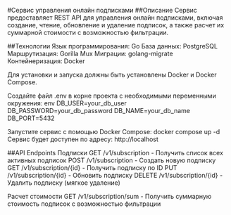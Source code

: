 #Сервис управления онлайн подписками
##Описание
Сервис предоставляет REST API для управления онлайн подписками, включая создание, чтение, обновление и удаление подписок, 
а также расчет их суммарной стоимости с возможностью фильтрации.

##Технологии
Язык программирования: Go
База данных: PostgreSQL
Маршрутизация: Gorilla Mux
Миграции: golang-migrate
Контейнеризация: Docker

Для установки и запуска должны быть установлены Docker и Docker Compose.

Создайте файл .env в корне проекта с необходимыми переменными окружения:
env
DB_USER=your_db_user
DB_PASSWORD=your_db_password
DB_NAME=your_db_name
DB_PORT=5432

Запустите сервис с помощью Docker Compose: docker compose up -d
Сервис будет доступен по адресу: http://localhost

##API Endpoints
Подписки
GET /v1/subscription - Получить список всех активных подписок
POST /v1/subscription - Создать новую подписку
GET /v1/subscription/{id} - Получить подписку по ID
PUT /v1/subscription/{id} - Обновить подписку
DELETE /v1/subscription/{id} - Удалить подписку (мягкое удаление)

Расчет стоимости
GET /v1/subscription/sum - Получить суммарную стоимость подписок с возможностью фильтрации